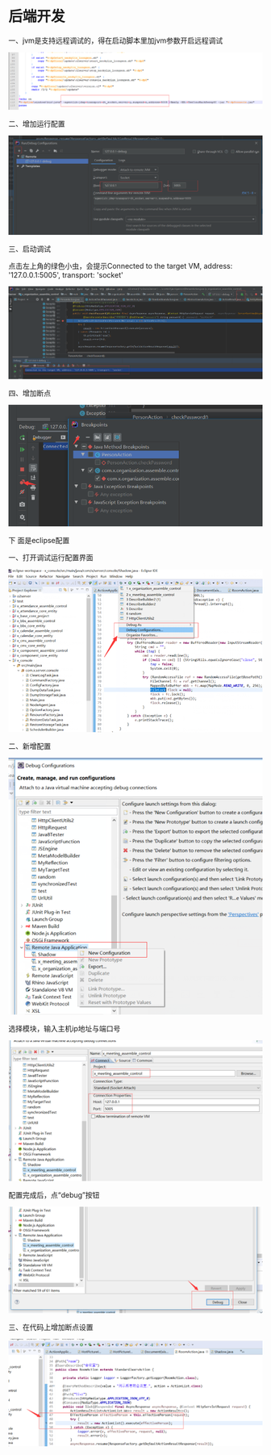 # 后端开发

一、jvm是支持远程调试的，得在启动脚本里加jvm参数开启远程调试

![](../.gitbook/assets/image%20%2865%29.png)

二、增加运行配置

![](../.gitbook/assets/image%20%28151%29.png)

三、启动调试

点击左上角的绿色小虫，会提示Connected to the target VM, address: '127.0.0.1:5005', transport: 'socket'

![](../.gitbook/assets/image%20%28129%29.png)

四、增加断点

![](../.gitbook/assets/image%20%281%29.png)

下 面是eclipse配置

一、打开调试运行配置界面

![](../.gitbook/assets/image%20%2843%29.png)

二、新增配置

![](../.gitbook/assets/image%20%28166%29.png)

选择模块，输入主机ip地址与端口号

![](../.gitbook/assets/image%20%2816%29.png)

配置完成后，点“debug”按钮

![](../.gitbook/assets/image.png)

三、在代码上增加断点设置

![](../.gitbook/assets/image%20%28167%29.png)

